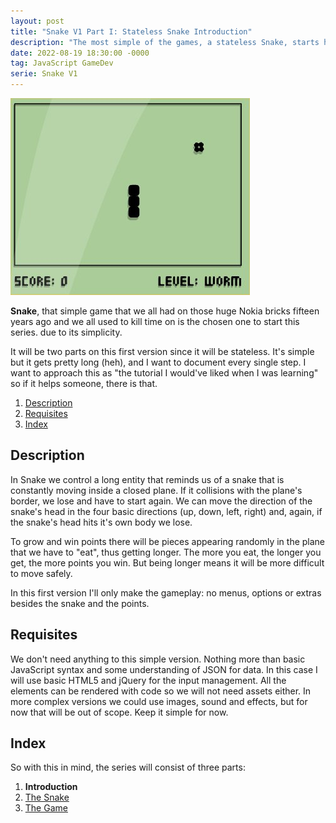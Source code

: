 ```yaml
---
layout: post
title: "Snake V1 Part I: Stateless Snake Introduction"
description: "The most simple of the games, a stateless Snake, starts here."
date: 2022-08-19 18:30:00 -0000
tag: JavaScript GameDev
serie: Snake V1
---
```

![Snake](/images/snake1.jpg)

**Snake**, that simple game that we all had on those huge Nokia bricks fifteen years ago and we all used to kill time on is the chosen one to start this series. due to its simplicity.

It will be two parts on this first version since it will be stateless. It's simple but it gets pretty long (heh), and I want to document every single step. I want to approach this as "the tutorial I would've liked when I was learning" so if it helps someone, there is that.

1. [Description](#description)
2. [Requisites](#requisites)
3. [Index](#index)

## Description

In Snake we control a long entity that reminds us of a snake that is constantly moving inside a closed plane. If it collisions with the plane's border, we lose and have to start again. We can move the direction of the snake's head in the four basic directions (up, down, left, right) and, again, if the snake's head hits it's own body we lose.

To grow and win points there will be pieces appearing randomly in the plane that we have to "eat", thus getting longer. The more you eat, the longer you get, the more points you win. But being longer means it will be more difficult to move safely.

In this first version I'll only make the gameplay: no menus, options or extras besides the snake and the points.

## Requisites

We don't need anything to this simple version. Nothing more than basic JavaScript syntax and some understanding of JSON for data. In this case I will use basic HTML5 and jQuery for the input management. All the elements can be rendered with code so we will not need assets either. In more complex versions we could use images, sound and effects, but for now that will be out of scope. Keep it simple for now.

## Index

So with this in mind, the series will consist of three parts:

1. **Introduction**
2. [The Snake](https://ikzer.github.io/2022/08/20/snake-v1-part-ii.html)
3. [The Game](https://ikzer.github.io/2022/08/25/snake-v1-part-iii.html)
